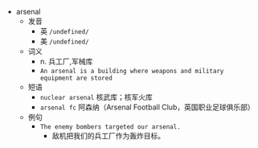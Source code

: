 - arsenal
  - 发音
    - 英 `/undefined/`
    - 美 `/undefined/`
  - 词义
    - n. 兵工厂,军械库
    - `An arsenal is a building where weapons and military equipment are stored`
  - 短语
    - `nuclear arsenal` 核武库；核军火库 
    - `arsenal fc` 阿森纳（Arsenal Football Club，英国职业足球俱乐部） 
  - 例句
    - `The enemy bombers targeted our arsenal.`
      - 敌机把我们的兵工厂作为轰炸目标。

